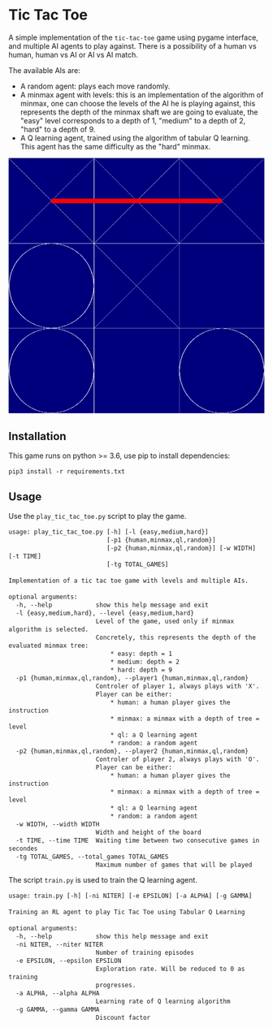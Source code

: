 # Tic Tac Toe
A simple implementation of the `tic-tac-toe` game using pygame interface, and multiple AI agents to play against. There is a possibility of a human vs human, human vs AI or AI vs AI match.

The available AIs are:

 - A random agent: plays each move randomly.
 - A minmax agent with levels: this is an implementation of the algorithm of minmax, one can choose the levels of the AI he is playing against, this represents the depth of the minmax shaft we are going to evaluate, the "easy" level corresponds to a depth of 1, "medium" to a depth of 2, "hard" to a depth of 9.
 - A Q learning agent, trained using the algorithm of tabular Q learning. This agent has the same difficulty as the "hard" minmax.

<div align="center">

![](image.png)

</div>

## Installation
This game runs on python >= 3.6, use pip to install dependencies:
```
pip3 install -r requirements.txt
```

## Usage
Use the `play_tic_tac_toe.py` script to play the game.
```
usage: play_tic_tac_toe.py [-h] [-l {easy,medium,hard}]
                           [-p1 {human,minmax,ql,random}]
                           [-p2 {human,minmax,ql,random}] [-w WIDTH] [-t TIME]
                           [-tg TOTAL_GAMES]

Implementation of a tic tac toe game with levels and multiple AIs.

optional arguments:
  -h, --help            show this help message and exit
  -l {easy,medium,hard}, --level {easy,medium,hard}
                        Level of the game, used only if minmax algorithm is selected.
                        Concretely, this represents the depth of the evaluated minmax tree:
                            * easy: depth = 1
                            * medium: depth = 2
                            * hard: depth = 9
  -p1 {human,minmax,ql,random}, --player1 {human,minmax,ql,random}
                        Controler of player 1, always plays with 'X'.
                        Player can be either:
                            * human: a human player gives the instruction
                            * minmax: a minmax with a depth of tree = level
                            * ql: a Q learning agent
                            * random: a random agent
  -p2 {human,minmax,ql,random}, --player2 {human,minmax,ql,random}
                        Controler of player 2, always plays with 'O'.
                        Player can be either:
                            * human: a human player gives the instruction
                            * minmax: a minmax with a depth of tree = level
                            * ql: a Q learning agent
                            * random: a random agent
  -w WIDTH, --width WIDTH
                        Width and height of the board
  -t TIME, --time TIME  Waiting time between two consecutive games in secondes
  -tg TOTAL_GAMES, --total_games TOTAL_GAMES
                        Maximum number of games that will be played
```

The script `train.py` is used to train the Q learning agent.
```
usage: train.py [-h] [-ni NITER] [-e EPSILON] [-a ALPHA] [-g GAMMA]

Training an RL agent to play Tic Tac Toe using Tabular Q Learning

optional arguments:
  -h, --help            show this help message and exit
  -ni NITER, --niter NITER
                        Number of training episodes
  -e EPSILON, --epsilon EPSILON
                        Exploration rate. Will be reduced to 0 as training
                        progresses.
  -a ALPHA, --alpha ALPHA
                        Learning rate of Q learning algorithm
  -g GAMMA, --gamma GAMMA
                        Discount factor
```